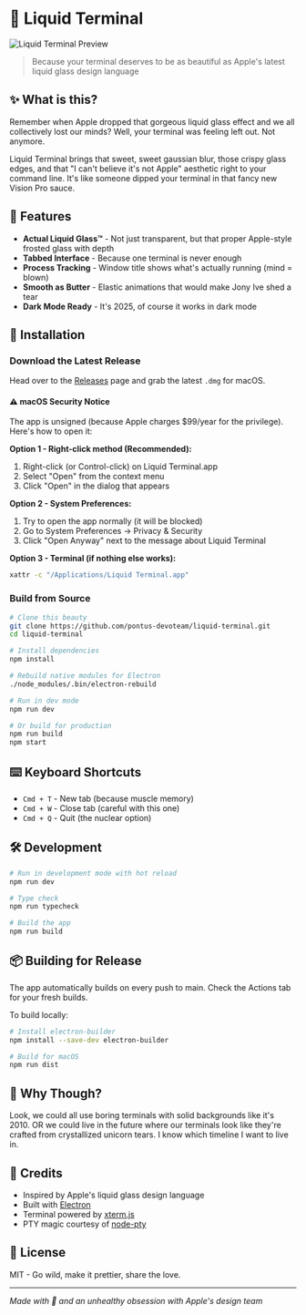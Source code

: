 # 🫧 Liquid Terminal

![Liquid Terminal Preview](preview.gif)

> Because your terminal deserves to be as beautiful as Apple's latest liquid glass design language

## ✨ What is this?

Remember when Apple dropped that gorgeous liquid glass effect and we all collectively lost our minds? Well, your terminal was feeling left out. Not anymore.

Liquid Terminal brings that sweet, sweet gaussian blur, those crispy glass edges, and that "I can't believe it's not Apple" aesthetic right to your command line. It's like someone dipped your terminal in that fancy new Vision Pro sauce.

## 🎨 Features

- **Actual Liquid Glass™** - Not just transparent, but that proper Apple-style frosted glass with depth
- **Tabbed Interface** - Because one terminal is never enough
- **Process Tracking** - Window title shows what's actually running (mind = blown)
- **Smooth as Butter** - Elastic animations that would make Jony Ive shed a tear
- **Dark Mode Ready** - It's 2025, of course it works in dark mode

## 🚀 Installation

### Download the Latest Release

Head over to the [Releases](https://github.com/pontus-devoteam/liquid-terminal/releases) page and grab the latest `.dmg` for macOS.

#### ⚠️ macOS Security Notice

The app is unsigned (because Apple charges $99/year for the privilege). Here's how to open it:

**Option 1 - Right-click method (Recommended):**
1. Right-click (or Control-click) on Liquid Terminal.app
2. Select "Open" from the context menu
3. Click "Open" in the dialog that appears

**Option 2 - System Preferences:**
1. Try to open the app normally (it will be blocked)
2. Go to System Preferences → Privacy & Security
3. Click "Open Anyway" next to the message about Liquid Terminal

**Option 3 - Terminal (if nothing else works):**
```bash
xattr -c "/Applications/Liquid Terminal.app"
```

### Build from Source

```bash
# Clone this beauty
git clone https://github.com/pontus-devoteam/liquid-terminal.git
cd liquid-terminal

# Install dependencies
npm install

# Rebuild native modules for Electron
./node_modules/.bin/electron-rebuild

# Run in dev mode
npm run dev

# Or build for production
npm run build
npm start
```

## ⌨️ Keyboard Shortcuts

- `Cmd + T` - New tab (because muscle memory)
- `Cmd + W` - Close tab (careful with this one)
- `Cmd + Q` - Quit (the nuclear option)

## 🛠 Development

```bash
# Run in development mode with hot reload
npm run dev

# Type check
npm run typecheck

# Build the app
npm run build
```

## 📦 Building for Release

The app automatically builds on every push to main. Check the Actions tab for your fresh builds.

To build locally:

```bash
# Install electron-builder
npm install --save-dev electron-builder

# Build for macOS
npm run dist
```

## 🤔 Why Though?

Look, we could all use boring terminals with solid backgrounds like it's 2010. OR we could live in the future where our terminals look like they're crafted from crystallized unicorn tears. I know which timeline I want to live in.

## 🙏 Credits

- Inspired by Apple's liquid glass design language
- Built with [Electron](https://www.electronjs.org/)
- Terminal powered by [xterm.js](https://xtermjs.org/)
- PTY magic courtesy of [node-pty](https://github.com/microsoft/node-pty)

## 📝 License

MIT - Go wild, make it prettier, share the love.

---

*Made with 🫧 and an unhealthy obsession with Apple's design team*

